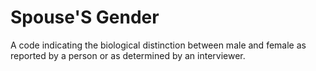 # Spouse'S Gender
A code indicating the biological distinction between male and female as reported by a person or as determined by an interviewer.